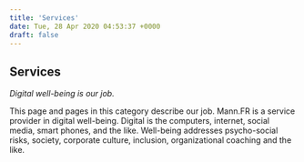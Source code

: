 ```yaml
---
title: 'Services'
date: Tue, 28 Apr 2020 04:53:37 +0000
draft: false
---
```


Services
------------------

*Digital well-being is our job.*

This page and pages in this category describe our job. Mann.FR is a service provider in digital well-being. Digital is the computers, internet, social media, smart phones, and the like. Well-being addresses psycho-social risks, society, corporate culture, inclusion, organizational coaching and the like.